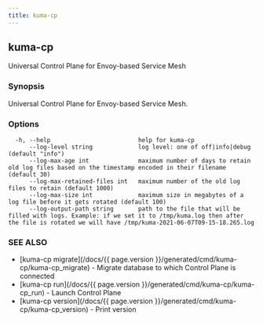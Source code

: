```yaml
---
title: kuma-cp
---
```

## kuma-cp

Universal Control Plane for Envoy-based Service Mesh

### Synopsis

Universal Control Plane for Envoy-based Service Mesh.

### Options

```
  -h, --help                         help for kuma-cp
      --log-level string             log level: one of off|info|debug (default "info")
      --log-max-age int              maximum number of days to retain old log files based on the timestamp encoded in their filename (default 30)
      --log-max-retained-files int   maximum number of the old log files to retain (default 1000)
      --log-max-size int             maximum size in megabytes of a log file before it gets rotated (default 100)
      --log-output-path string       path to the file that will be filled with logs. Example: if we set it to /tmp/kuma.log then after the file is rotated we will have /tmp/kuma-2021-06-07T09-15-18.265.log
```

### SEE ALSO

* [kuma-cp migrate](/docs/{{ page.version }}/generated/cmd/kuma-cp/kuma-cp_migrate)	 - Migrate database to which Control Plane is connected
* [kuma-cp run](/docs/{{ page.version }}/generated/cmd/kuma-cp/kuma-cp_run)	 - Launch Control Plane
* [kuma-cp version](/docs/{{ page.version }}/generated/cmd/kuma-cp/kuma-cp_version)	 - Print version

